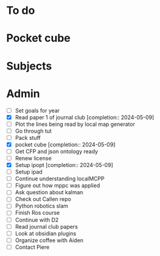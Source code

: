 # To do

# Pocket cube

# Subjects

# Admin
- [ ] Set goals for year
- [x] Read paper 1 of journal club  [completion:: 2024-05-09]
- [ ] Plot the lines being read by local map generator
- [ ] Go through tut
- [ ] Pack stuff
- [x] pocket cube  [completion:: 2024-05-09]
- [ ] Get CFP and json ontology ready
- [ ] Renew license
- [x] Setup ipopt  [completion:: 2024-05-09]
- [ ] Setup ipad
- [ ] Continue understanding localMCPP
- [ ] Figure out how mppc was applied
- [ ] Ask question about kalman
- [ ] Check out Callen repo
- [ ] Python robotics slam
- [ ] Finish Ros course
- [ ] Continue with D2
- [ ] Read journal club papers
- [ ] Look at obsidian plugins
- [ ] Organize coffee with Aiden
- [ ] Contact Piere